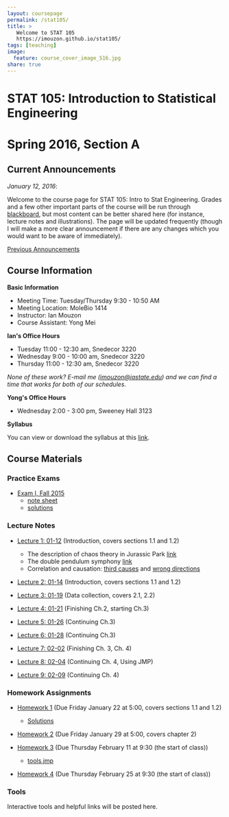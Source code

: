 ```yaml
---
layout: coursepage
permalink: /stat105/
title: >
   Welcome to STAT 105
   https://imouzon.github.io/stat105/
tags: [teaching]
image:
  feature: course_cover_image_S16.jpg
share: true
---
```


# STAT 105: Introduction to Statistical Engineering 

# Spring 2016, Section A

## Current Announcements

*January 12, 2016*:

Welcome to the course page for STAT 105: Intro to Stat Engineering. 
Grades and a few other important parts of the course will be run through [blackboard](https://bb.its.iastate.edu/), but most content can be better shared here (for instance, lecture notes and illustrations).
The page will be updated frequently (though I will make a more clear announcement if there are any changes which you would want to be aware of immediately).

[Previous Announcements](https://imouzon.github.io/stat105/announcements/)

## Course Information

**Basic Information**

-  Meeting Time: Tuesday/Thursday 9:30 - 10:50 AM
-  Meeting Location: MoleBio 1414
-  Instructor: Ian Mouzon
-  Course Assistant: Yong Mei

**Ian's Office Hours**

-  Tuesday 11:00 - 12:30 am, Snedecor 3220
-  Wednesday 9:00 - 10:00 am, Snedecor 3220
-  Thursday 11:00 - 12:30 am, Snedecor 3220

*None of these work? E-mail me (imouzon@iastate.edu) and we can find a time that works for both of our schedules.*

**Yong's Office Hours**

-  Wednesday 2:00 - 3:00 pm, Sweeney Hall 3123

**Syllabus**

You can view or download the syllabus at this [link](./syllabus_stat105_S16.pdf).


## Course Materials

### Practice Exams

-  [Exam I, Fall 2015](./practice_exams/stat105_F15_exam1_formB_print.pdf)
   -  [note sheet](./practice_exams/stat105_note_sheet_exam1.pdf)
   -  [solutions](./practice_exams/stat105_F15_exam1B_soln.pdf)

### Lecture Notes

-  [Lecture 1: 01-12](./lectures/lecture1/lecture1.html) (Introduction, covers sections 1.1 and 1.2)
   -  The description of chaos theory in Jurassic Park [link](https://www.youtube.com/watch?v=5cVLUPwrSmU)
   -  The double pendulum symphony [link](https://www.youtube.com/watch?v=MtJLhb9yaPc)
   -  Correlation and causation: [third causes](https://en.wikipedia.org/wiki/Third-cause_fallacy) and [wrong directions](https://en.wikipedia.org/wiki/Wrong_direction)

-  [Lecture 2: 01-14](./lectures/lecture2/lecture2.html) (Introduction, covers sections 1.1 and 1.2)

-  [Lecture 3: 01-19](./lectures/lecture3/lecture3.html) (Data collection, covers 2.1, 2.2)

-  [Lecture 4: 01-21](./lectures/lecture4/lecture4.html) (Finishing Ch.2, starting Ch.3)

-  [Lecture 5: 01-26](./lectures/lecture5/lecture5.html) (Continuing Ch.3)

-  [Lecture 6: 01-28](./lectures/lecture6/lecture6.html) (Continuing Ch.3)

-  [Lecture 7: 02-02](./lectures/lecture7/lecture7.html) (Finishing Ch. 3, Ch. 4)

-  [Lecture 8: 02-04](./lectures/lecture8/lecture8.html) (Continuing Ch. 4, Using JMP)

-  [Lecture 9: 02-09](./lectures/lecture9/lecture9.html) (Continuing Ch. 4)

### Homework Assignments

-  [Homework 1](./hw/hw1/stat105_hw1.pdf) (Due Friday January 22 at 5:00, covers sections 1.1 and 1.2)

   -  [Solutions](./hw/hw1/stat105_hw1_soln.pdf)

-  [Homework 2](./hw/hw2/stat105_hw2.pdf) (Due Friday January 29 at 5:00, covers chapter 2)

-  [Homework 3](./hw/hw3/stat105_hw3.pdf) (Due Thursday February 11 at 9:30 (the start of class))
   -  [tools.jmp](./hw/hw3/tools.jmp)

-  [Homework 4](./hw/hw4/stat105_hw4.pdf) (Due Thursday February 25 at 9:30 (the start of class))

### Tools

Interactive tools and helpful links will be posted here.
